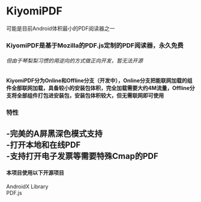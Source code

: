# KiyomiPDF
可能是目前Android体积最小的PDF阅读器之一  

### KiyomiPDF是基于Mozilla的PDF.js定制的PDF阅读器，永久免费  
###### 但由于琴梨梨习惯的用逆向的方式做正向开发，暂无法开源  

#### KiyomiPDF分为Online和Offline分支（开发中），Online分支把能联网加载的组件全部联网加载，具备较小的安装包体积，完全加载需要大约4M流量，Offline分支将全部组件打包进安装包，安装包体积较大，但无需联网即可使用  

### 特性  
-完美的A屏黑深色模式支持  
-打开本地和在线PDF  
-支持打开电子发票等需要特殊Cmap的PDF  
-


#### 本项目使用以下开源项目  
AndroidX Library  
PDF.js  
